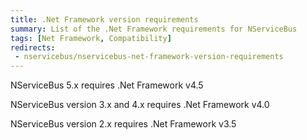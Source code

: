 ```yaml
---
title: .Net Framework version requirements
summary: List of the .Net Framework requirements for NServiceBus
tags: [Net Framework, Compatibility]
redirects:
 - nservicebus/nservicebus-net-framework-version-requirements
---
```


NServiceBus 5.x requires .Net Framework v4.5 

NServiceBus version 3.x and 4.x requires .Net Framework v4.0

NServiceBus version 2.x requires .Net Framework v3.5
